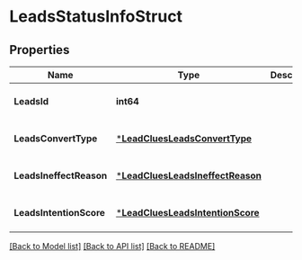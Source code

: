 # LeadsStatusInfoStruct

## Properties
Name | Type | Description | Notes
------------ | ------------- | ------------- | -------------
**LeadsId** | **int64** |  | [optional] [default to null]
**LeadsConvertType** | [***LeadCluesLeadsConvertType**](LeadCluesLeadsConvertType.md) |  | [optional] [default to null]
**LeadsIneffectReason** | [***LeadCluesLeadsIneffectReason**](LeadCluesLeadsIneffectReason.md) |  | [optional] [default to null]
**LeadsIntentionScore** | [***LeadCluesLeadsIntentionScore**](LeadCluesLeadsIntentionScore.md) |  | [optional] [default to null]

[[Back to Model list]](../README.md#documentation-for-models) [[Back to API list]](../README.md#documentation-for-api-endpoints) [[Back to README]](../README.md)


